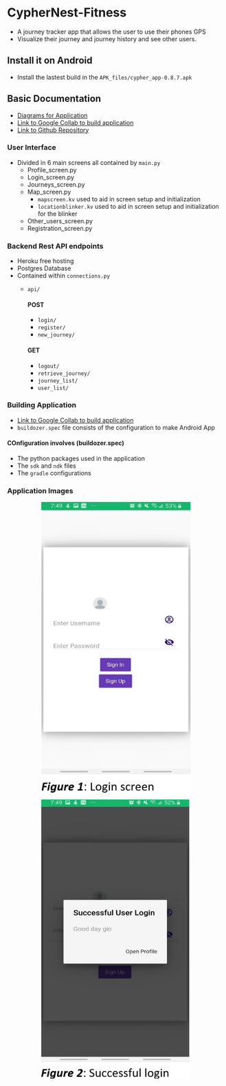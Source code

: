 # CypherNest-Fitness
- A journey tracker app that allows the user to use their phones GPS
- Visualize their journey and journey history and see other users.

## Install it on Android
- Install the lastest build in the `APK_files/cypher_app-0.8.7.apk`

## Basic Documentation

* [Diagrams for Application](https://drive.google.com/file/d/1l7GN18XhpE-U18DkXAxxFoofquFUikrs/view?usp=sharing)
* [Link to Google Collab to build application](https://colab.research.google.com/drive/1v_hddp6fp7sMj-uw1yOZLp89kGDaURbh?usp=sharing)
* [Link to Github Repository](https://github.com/Giovanni-theGeomaticstech/CypherNest-Fitness.git)

### User Interface
* Divided in 6 main screens all contained by `main.py`
    * Profile_screen.py
    * Login_screen.py
    * Journeys_screen.py
    * Map_screen.py
      * `mapscreen.kv` used to aid in screen setup and initialization
      * `locationblinker.kv` used to aid in screen setup and initialization for the blinker
    * Other_users_screen.py
    * Registration_screen.py
    
### Backend Rest API endpoints
* Heroku free hosting
* Postgres Database
* Contained within `connections.py`
    * `api/`
        #### POST
        * `login/`
        * `register/`
        * `new_journey/`
          
        #### GET
        * `logout/`
        * `retrieve_journey/`
        * `journey_list/`
        * `user_list/`
    
### Building Application
* [Link to Google Collab to build application](https://colab.research.google.com/drive/1v_hddp6fp7sMj-uw1yOZLp89kGDaURbh?usp=sharing)
* `buildozer.spec` file consists of the configuration to make Android App

#### COnfiguration involves (buildozer.spec)
* The python packages used in the application
* The `sdk` and `ndk` files
* The `gradle` configurations

### Application Images
<p align="center">
  <img src="captures/image_1.PNG" width="350" title="Login">
  <img src="captures/image_2.PNG" width="350" alt="Successful Login">
</p>